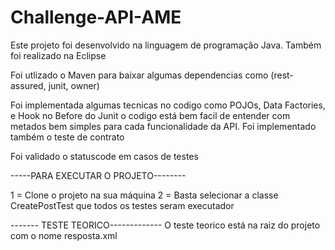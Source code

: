 # Challenge-API-AME

Este projeto foi desenvolvido na linguagem de programação Java. Também foi realizado na Eclipse

Foi utlizado o Maven para baixar algumas dependencias como (rest-assured, junit, owner)

Foi implementada algumas tecnicas no codigo como POJOs, Data Factories, e Hook no Before do Junit o codigo está bem facil de entender com metados bem simples para cada funcionalidade da API.
Foi implementado também o teste de contrato 

Foi validado o statuscode em casos de testes



-----PARA EXECUTAR O PROJETO--------

1 = Clone o projeto na sua máquina 2 = Basta selecionar a classe CreatePostTest que todos os testes seram executador

------- TESTE TEORICO-------------
O teste teorico está na raiz do projeto com o nome resposta.xml
